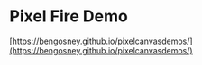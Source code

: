 # Pixel Fire Demo

[https://bengosney.github.io/pixelcanvasdemos/](https://bengosney.github.io/pixelcanvasdemos/)
